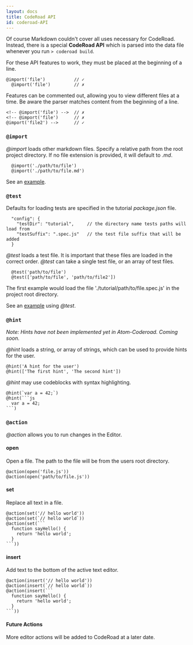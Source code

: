 ```yaml
---
layout: docs
title: CodeRoad API
id: coderoad-API
---
```


Of course Markdown couldn't cover all uses necessary for CodeRoad. Instead, there is a special **CodeRoad API** which is parsed into the data file whenever you run `> coderoad build`.

For these API features to work, they must be placed at the beginning of a line.

    @import('file')           // ✓
      @import('file')         // ✗

Features can be commented out, allowing you to view different files at a time. Be aware the parser matches content from the beginning of a line.

    <!-- @import('file') -->  // ✗
    <!-- @import('file')      // ✗
    @import('file2') -->      // ✓

### `@import`

*@import* loads other markdown files. Specify a relative path from the root project directory. If no file extension is provided, it will default to *.md*.

      @import('./path/to/file')
      @import('./path/to/file.md')

See an [example](https://github.com/coderoad/coderoad-functional-school/blob/master/tutorial/tutorial.md).


### `@test`

Defaults for loading tests are specified in the tutorial *package.json* file.

      "config": {
        "testDir": "tutorial",     // the directory name tests paths will load from
        "testSuffix": ".spec.js"   // the test file suffix that will be added
      }

*@test* loads a test file. It is important that these files are loaded in the correct order. *@test* can take a single test file, or an array of test files.

      @test('path/to/file')
      @test(['path/to/file', 'path/to/file2'])

The first example would load the file './tutorial/path/to/file.spec.js' in the project root directory.

See an [example](https://github.com/coderoad/coderoad-functional-school/blob/master/tutorial/1/01/filter.md) using *@test*.

### `@hint`

*Note: Hints have not been implemented yet in Atom-Coderoad. Coming soon.*

*@hint* loads a string, or array of strings, which can be used to provide hints for the user.

    @hint('A hint for the user')
    @hint(['The first hint', 'The second hint'])

*@hint* may use codeblocks with syntax highlighting.


    @hint(`var a = 42;`)
    @hint(```js
      var a = 42;
    ```)

### `@action`

*@action* allows you to run changes in the Editor.

#### open

Open a file. The path to the file will be from the users root directory.

    @action(open('file.js'))
    @action(open('path/to/file.js'))

#### set

Replace all text in a file.

    @action(set('// hello world'))
    @action(set(`// hello world`))
    @action(set(```
      function sayHello() {
        return 'hello world';
      }
    ```))

#### insert

Add text to the bottom of the active text editor.

    @action(insert('// hello world'))
    @action(insert(`// hello world`))
    @action(insert(```
      function sayHello() {
        return 'hello world';
      }
    ```))

#### Future Actions

More editor actions will be added to CodeRoad at a later date.
